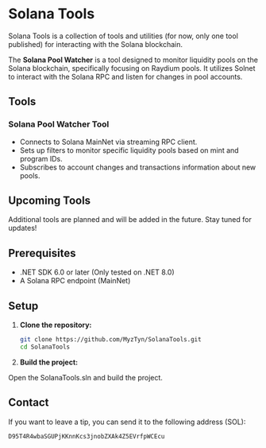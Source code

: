 # Solana Tools

Solana Tools is a collection of tools and utilities (for now, only one tool published) for interacting with the Solana blockchain.

The **Solana Pool Watcher** is a tool designed to monitor liquidity pools on the Solana blockchain, specifically focusing on Raydium pools. It utilizes Solnet to interact with the Solana RPC and listen for changes in pool accounts.

## Tools
### Solana Pool Watcher Tool
- Connects to Solana MainNet via streaming RPC client.
- Sets up filters to monitor specific liquidity pools based on mint and program IDs.
- Subscribes to account changes and transactions information about new pools.

## Upcoming Tools
Additional tools are planned and will be added in the future. Stay tuned for updates!

## Prerequisites

- .NET SDK 6.0 or later (Only tested on .NET 8.0)
- A Solana RPC endpoint (MainNet)

## Setup

1. **Clone the repository:**

    ```bash
    git clone https://github.com/MyzTyn/SolanaTools.git
    cd SolanaTools
    ```

2. **Build the project:**

Open the SolanaTools.sln and build the project.

## Contact

If you want to leave a tip, you can send it to the following address (SOL): 
```
D95T4R4wbaSGUPjKKnnKcs3jnobZXAk4Z5EVrfpWCEcu
```
